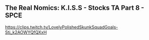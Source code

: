## The Real Nomics: K.I.S.S - Stocks TA Part 8 - SPCE
https://clips.twitch.tv/LovelyPolishedSkunkSquadGoals-Stj_k2AOWYQfQXxH
